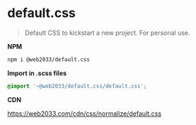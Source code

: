 # default.css

> Default CSS to kickstart a new project. For personal use.

**NPM**

```sh
npm i @web2033/default.css
```

**Import in .scss files**

```scss
@import '~@web2033/default.css/default.css';
```
**CDN**

https://web2033.com/cdn/css/normalize/default.css
